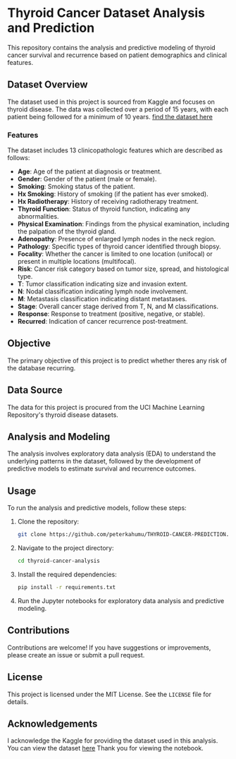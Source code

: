 # Thyroid Cancer Dataset Analysis and Prediction

This repository contains the analysis and predictive modeling of thyroid cancer survival and recurrence based on patient demographics and clinical features.

## Dataset Overview
The dataset used in this project is sourced from Kaggle and focuses on thyroid disease. The data was collected over a period of 15 years, with each patient being followed for a minimum of 10 years.
[find the dataset here](https://www.kaggle.com/datasets/jainaru/thyroid-disease-data)

### Features
The dataset includes 13 clinicopathologic features which are described as follows:

- **Age**: Age of the patient at diagnosis or treatment.
- **Gender**: Gender of the patient (male or female).
- **Smoking**: Smoking status of the patient.
- **Hx Smoking**: History of smoking (if the patient has ever smoked).
- **Hx Radiotherapy**: History of receiving radiotherapy treatment.
- **Thyroid Function**: Status of thyroid function, indicating any abnormalities.
- **Physical Examination**: Findings from the physical examination, including the palpation of the thyroid gland.
- **Adenopathy**: Presence of enlarged lymph nodes in the neck region.
- **Pathology**: Specific types of thyroid cancer identified through biopsy.
- **Focality**: Whether the cancer is limited to one location (unifocal) or present in multiple locations (multifocal).
- **Risk**: Cancer risk category based on tumor size, spread, and histological type.
- **T**: Tumor classification indicating size and invasion extent.
- **N**: Nodal classification indicating lymph node involvement.
- **M**: Metastasis classification indicating distant metastases.
- **Stage**: Overall cancer stage derived from T, N, and M classifications.
- **Response**: Response to treatment (positive, negative, or stable).
- **Recurred**: Indication of cancer recurrence post-treatment.

## Objective
The primary objective of this project is to predict whether theres any risk of the database recurring.

## Data Source
The data for this project is procured from the UCI Machine Learning Repository's thyroid disease datasets.

## Analysis and Modeling
The analysis involves exploratory data analysis (EDA) to understand the underlying patterns in the dataset, followed by the development of predictive models to estimate survival and recurrence outcomes.

## Usage
To run the analysis and predictive models, follow these steps:

1. Clone the repository:
    ```sh
    git clone https://github.com/peterkahumu/THYROID-CANCER-PREDICTION.git
    ```
2. Navigate to the project directory:
    ```sh
    cd thyroid-cancer-analysis
    ```
3. Install the required dependencies:
    ```sh
    pip install -r requirements.txt
    ```
4. Run the Jupyter notebooks for exploratory data analysis and predictive modeling.

## Contributions
Contributions are welcome! If you have suggestions or improvements, please create an issue or submit a pull request.

## License
This project is licensed under the MIT License. See the `LICENSE` file for details.

## Acknowledgements
I acknowledge the Kaggle for providing the dataset used in this analysis.
You can view the dataset [here](https://www.kaggle.com/datasets/jainaru/thyroid-disease-data)
Thank you for viewing the notebook.
